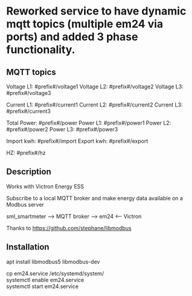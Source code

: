 # Reworked service to have dynamic mqtt topics (multiple em24 via ports) and added 3 phase functionality.

## MQTT topics

Voltage L1:   #prefix#/voltage1
Voltage L2:   #prefix#/voltage2
Voltage L3:   #prefix#/voltage3

Current L1:   #prefix#/current1
Current L2:   #prefix#/current2
Current L3:   #prefix#/current3

Total Power:  #prefix#/power
Power L1:     #prefix#/power1
Power L2:     #prefix#/power2
Power L3:     #prefix#/power3

Import kwh:   #prefix#/import
Export kwh:   #prefix#/export

HZ:           #prefix#/hz

## Description

Works with Victron Energy ESS<br>

Subscribe to a local MQTT broker and make energy data available on a Modbus server

sml_smartmeter  -->  MQTT broker  -->  em24  <--  Victron


Thanks to 
https://github.com/stephane/libmodbus

## Installation


apt install libmodbus5 libmodbus-dev


cp em24.service /etc/systemd/system/<br>
systemctl enable em24.service<br>
systemctl start em24.service

